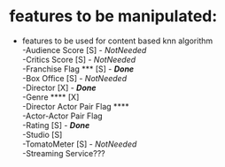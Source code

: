 # features to be manipulated:

- features to be used for content based knn algorithm  
    -Audience Score [S] - _NotNeeded_   
    -Critics Score [S]  - _NotNeeded_  
    -Franchise Flag *** [S] - _**Done**_  
    -Box Office [S]  - _NotNeeded_  
    -Director [X] - _**Done**_    
    -Genre **** [X]  
    -Director Actor Pair Flag ****  
    -Actor-Actor Pair Flag  
    -Rating  [S] - _**Done**_  
    -Studio [S]  
    -TomatoMeter [S] - _NotNeeded_   
    -Streaming Service???  

